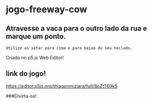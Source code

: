 # jogo-freeway-cow


## Atravesse a vaca para o outro lado da rua e marque um ponto.
    Utilize as setar para cima e para baixo do seu teclado.
    
Criado no p5.js Web Editor!
## link do jogo!

https://editor.p5js.org/thiagonmiziara/full/8oZtT69k5

###Divirta-se!
